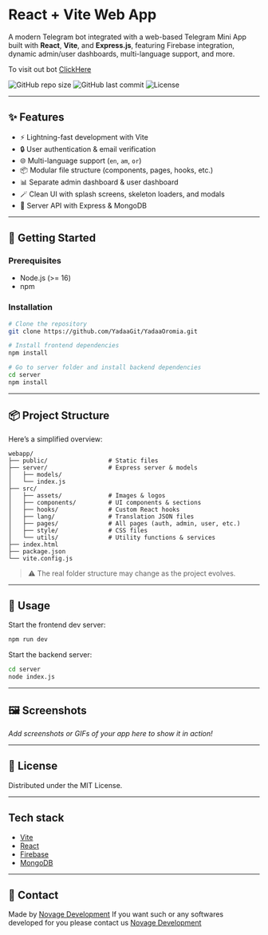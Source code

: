 # React + Vite Web App

A modern Telegram bot integrated with a web-based Telegram Mini App built with **React**, **Vite**, and **Express.js**, featuring Firebase integration, dynamic admin/user dashboards, multi-language support, and more.

To visit out bot [ClickHere](https://t.me/yadaa_oromia_bot)

![GitHub repo size](https://img.shields.io/github/repo-size/YadaaGit/YadaaOromia)
![GitHub last commit](https://img.shields.io/github/last-commit/YadaaGit/YadaaOromia)
![License](https://img.shields.io/github/license/YadaaGit/YadaaOromia)

---

## ✨ Features

- ⚡ Lightning-fast development with Vite
- 🔒 User authentication & email verification
- 🌐 Multi-language support (`en`, `am`, `or`)
- 📦 Modular file structure (components, pages, hooks, etc.)
- 📊 Separate admin dashboard & user dashboard
- 🪄 Clean UI with splash screens, skeleton loaders, and modals
- 📡 Server API with Express & MongoDB

---

## 🚀 Getting Started

### Prerequisites
- Node.js (>= 16)
- npm

### Installation

```bash
# Clone the repository
git clone https://github.com/YadaaGit/YadaaOromia.git

# Install frontend dependencies
npm install

# Go to server folder and install backend dependencies
cd server
npm install
````

---

## 📦 Project Structure

Here’s a simplified overview:

```
webapp/
├── public/                 # Static files
├── server/                 # Express server & models
│   ├── models/
│   └── index.js
├── src/
│   ├── assets/             # Images & logos
│   ├── components/         # UI components & sections
│   ├── hooks/              # Custom React hooks
│   ├── lang/               # Translation JSON files
│   ├── pages/              # All pages (auth, admin, user, etc.)
│   ├── style/              # CSS files
│   └── utils/              # Utility functions & services
├── index.html
├── package.json
└── vite.config.js
```

> ⚠️ The real folder structure may change as the project evolves.

---

## 📖 Usage

Start the frontend dev server:

```bash
npm run dev
```

Start the backend server:

```bash
cd server
node index.js
```

---

## 🖼️ Screenshots

*Add screenshots or GIFs of your app here to show it in action!*

---

## 📜 License

Distributed under the MIT License.

---

## Tech stack

* [Vite](https://vitejs.dev/)
* [React](https://reactjs.org/)
* [Firebase](https://firebase.google.com/)
* [MongoDB](https://mongodb.com)

---

## 📧 Contact

Made by [Novage Development](mailto:novageinvestmentgroup@gmail.com)
If you want such or any softwares developed for you please contact us [Novage Development](mailto:novageinvestmentgroup@gmail.com)
